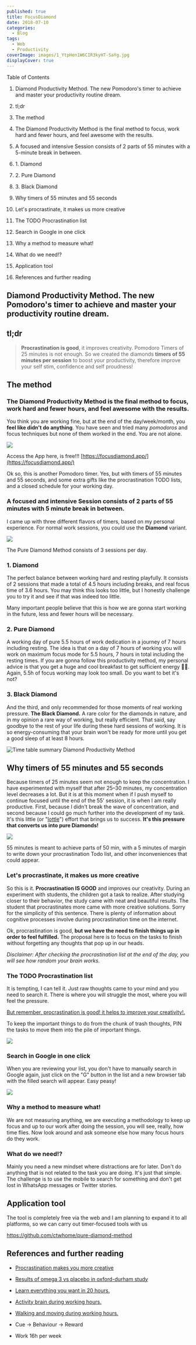 ```yaml
---
published: true
title: FocusDiamond
date: 2018-07-10
categories:
  - Blog
tags:
  - Web
  - Productivity
coverImage: images/1_YtpHen1W6CIR3kyHT-SaYg.jpg
displayCover: true
---
```


Table of Contents

1. Diamond Productivity Method. The new Pomodoro's timer to achieve and master your productivity routine dream.

3. tl;dr

5. The method

7. The Diamond Productivity Method is the final method to focus, work hard and fewer hours, and feel awesome with the results.

9. A focused and intensive Session consists of 2 parts of 55 minutes with a 5-minute break in between.

11. 1\. Diamond

13. 2\. Pure Diamond

15. 3\. Black Diamond

17. Why timers of 55 minutes and 55 seconds

19. Let's procrastinate, it makes us more creative

21. The TODO Procrastination list

23. Search in Google in one click

25. Why a method to measure what!

27. What do we need!?

29. Application tool

31. References and further reading

## Diamond Productivity Method. The new Pomodoro's timer to achieve and master your productivity routine dream.

## tl;dr

> **Procrastination is good**, it improves creativity. Pomodoro Timers of 25 minutes is not enough. So we created the diamonds **timers of 55 minutes per session** to boost your productivity, therefore improve your self stim, confidence and self proudness!

## The method

### The Diamond Productivity Method is the final method to focus, work hard and fewer hours, and feel awesome with the results.

You think you are working fine, but at the end of the day/week/month, you **feel like didn't do anything**. You have seen and tried many _pomodoros_ and focus techniques but none of them worked in the end. You are not alone.

![](./images/1*fCUVELpk4-oDWRfcS6vJaA.png)

Access the App here, is free!!! [https://focusdiamond.app/](https://focusdiamond.app/)

Ok so, this is another Pomodoro timer. Yes, but with timers of 55 minutes and 55 seconds, and some extra gifts like the procrastination TODO lists, and a closed schedule for your working day.

### A focused and intensive Session consists of 2 parts of 55 minutes with 5 minute break in between.

I came up with three different flavors of timers, based on my personal experience. For normal work sessions, you could use the **Diamond** variant.

![](./images/1*TESp0LI-RDhEoPFYBnKhUQ.png)

The Pure Diamond Method consists of 3 sessions per day.

### 1\. Diamond

The perfect balance between working hard and resting playfully. It consists of 2 sessions that made a total of 4.5 hours including breaks, and real focus time of 3.6 hours. You may think this looks too little, but I honestly challenge you to try it and see if that was indeed too little.

Many important people believe that this is how we are gonna start working in the future, less and fewer hours will be necessary.

### 2\. Pure Diamond

A working day of pure 5.5 hours of work dedication in a journey of 7 hours including resting. The idea is that on a day of 7 hours of working you will work on maximum focus mode for 5.5 hours, 7 hours in total including the resting times. If you are gonna follow this productivity method, my personal advice is that you get a huge and cool breakfast to get sufficient energy 💪🏻. Again, 5.5h of focus working may look too small. Do you want to bet it's not?

### 3\. Black Diamond

And the third, and only recommended for those moments of real working pressure. **The Black Diamond.** A rare color for the diamonds in nature, and in my opinion a rare way of working, but really efficient. That said, say goodbye to the rest of your life during these hard sessions of working. It is so energy-consuming that your brain won't be ready for more until you get a good sleep of at least 8 hours.

![Time table summary Diamond Productivity Method](./images/table1.png)

## Why timers of 55 minutes and 55 seconds

Because timers of 25 minutes seem not enough to keep the concentration. I have experimented with myself that after 25–30 minutes, my concentration level decreases a lot. But it is at this moment when if I push myself to continue focused until the end of the 55' session, it is when I am really productive. First, because I didn't break the wave of concentration, and second because I could go much further into the development of my task. It's this little (or "[lottle](https://dfep0xlbws1ys.cloudfront.net/thumbsf9/4a/f94add98f52f8693970edc39f4ff380e.jpg?response-cache-control=max-age=2628000)") effort that brings us to success. **It's this pressure that converts us into pure Diamonds!**

![](./images/1*qTLm-qDcJMzTgvhcu5lx8w.png)

55 minutes is meant to achieve parts of 50 min, with a 5 minutes of margin to write down your procrastination Todo list, and other inconveniences that could appear.

### Let's procrastinate, it makes us more creative

So this is it. **Procrastination IS GOOD** and improves our creativity. During an experiment with students, the children got a task to realize. After studying closer to their behavior, the study came with neat and beautiful results. The student that procrastinates more came with more creative solutions. Sorry for the simplicity of this sentence. There is plenty of information about cognitive processes involve during procrastination time on the internet.

Ok, procrastination is good, **but we have the need to finish things up in order to feel fulfilled.** The proposal here is to focus on the tasks to finish without forgetting any thoughts that pop up in our heads.

_Disclaimer: After checking the procrastination list at the end of the day, you will see how random your brain works._

### The TODO Procrastination list

It is tempting, I can tell it. Just raw thoughts came to your mind and you need to search it. There is where you will struggle the most, where you will feel the pressure.

[But remember, procrastination is good! it helps to improve your creativity!.](https://www.independent.co.uk/news/science/procrastination-makes-you-more-creative-research-says-a6923626.html)

To keep the important things to do from the chunk of trash thoughts, PIN the tasks to move them into the pile of important things.

![](./images/1*T0dQosz2G2IWLjTDG6kv6Q.png)

### Search in Google in one click

When you are reviewing your list, you don't have to manually search in Google again, just click on the "G" button in the list and a new browser tab with the filled search will appear. Easy peasy!

![](./images/1*30YKUxaSOsjUa_ZLRo8TVA.png)

### Why a method to measure what!

We are not measuring anything, we are executing a methodology to keep up focus and up to our work after doing the session, you will see, really, how time flies. Now look around and ask someone else how many focus hours do they work.

### What do we need!?

Mainly you need a new mindset where distractions are for later. Don't do anything that is not related to the task you are doing. It's just that simple. The challenge is to use the mobile to search for something and don't get lost in WhatsApp messages or Twitter stories.

## Application tool

The tool is completely free via the web and I am planning to expand it to all platforms, so we can carry out timer-focused tools with us

https://github.com/ctwhome/pure-diamond-method

## References and further reading

- [Procrastination makes you more creative](https://www.independent.co.uk/news/science/procrastination-makes-you-more-creative-research-says-a6923626.html)

- [Results of omega 3 vs placebo in oxford-durham study](https://www.ncbi.nlm.nih.gov/pubmed/15867048)

- [Learn everything you want in 20 hours.](https://lifehacker.com/learn-anything-in-20-hours-with-this-four-step-method-509281792)

- [Activity brain during working hours.](https://open.buffer.com/science-taking-breaks-at-work/)

- [Walking and moving during working hours.](https://www.health.harvard.edu/mind-and-mood/need-a-quick-brain-boost-take-a-walk)

- Cue -> Behaviour -> Reward

- Work 16h per week
